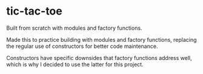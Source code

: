 # tic-tac-toe

Built from scratch with modules and factory functions.

Made this to practice building with modules and factory functions, replacing the regular use of constructors for better code maintenance. 

Constructors have specific downsides that factory functions address well, which is why I decided to use the latter for this project.
